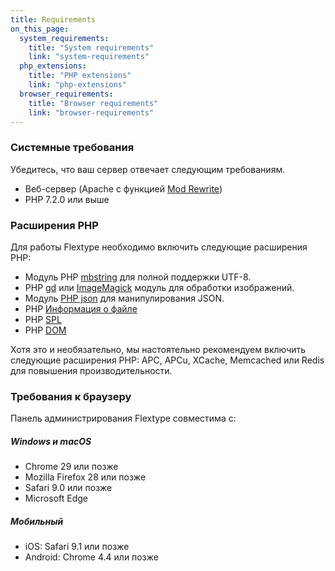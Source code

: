 ```yaml
---
title: Requirements
on_this_page:
  system_requirements:
    title: "System requirements"
    link: "system-requirements"
  php_extensions:
    title: "PHP extensions"
    link: "php-extensions"
  browser_requirements:
    title: "Browser requirements"
    link: "browser-requirements"
---
```


<a name="system-requirements"></a>

### Системные требования

Убедитесь, что ваш сервер отвечает следующим требованиям.

* Веб-сервер (Apache с функцией [Mod Rewrite](http://httpd.apache.org/docs/current/mod/mod_rewrite.html))
* PHP 7.2.0 или выше

<a name="php-extensions"></a>

### Расширения PHP

Для работы Flextype необходимо включить следующие расширения PHP:

- Модуль PHP [mbstring](http://php.net/manual/en/book.mbstring.php) для полной поддержки UTF-8.
- PHP [gd](http://php.net/manual/en/book.image.php) или [ImageMagick](http://php.net/manual/en/book.imagick.php) модуль для обработки изображений.
- Модуль [PHP json](https://php.net/manual/en/book.json.php) для манипулирования JSON.
- PHP [Информация о файле](https://www.php.net/manual/en/book.fileinfo.php)
- PHP [SPL](https://www.php.net/manual/en/book.spl.php)
- PHP [DOM](https://www.php.net/manual/ru/class.domdocument.php)

Хотя это и необязательно, мы настоятельно рекомендуем включить следующие расширения PHP: APC, APCu, XCache, Memcached или Redis для повышения производительности.

<a name="browser-requirements"></a>

### Требования к браузеру

Панель администрирования Flextype совместима с:

##### Windows и macOS

* Chrome 29 или позже
* Mozilla Firefox 28 или позже
* Safari 9.0 или позже
* Microsoft Edge

##### Мобильный

* iOS: Safari 9.1 или позже
* Android: Chrome 4.4 или позже
